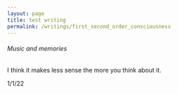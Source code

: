 ```yaml
---
layout: page
title: test writing
permalink: /writings/first_second_order_consciousness
---
```


###### Music and memories

I think it makes less sense the more you think about it.






1/1/22